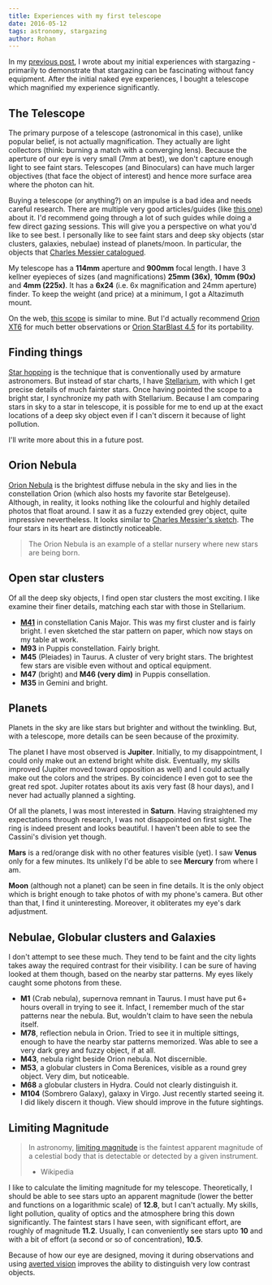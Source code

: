```yaml
---
title: Experiences with my first telescope
date: 2016-05-12
tags: astronomy, stargazing
author: Rohan
---
```


In my [previous post][], I wrote about my initial experiences with stargazing -
primarily to demonstrate that stargazing can be fascinating without fancy
equipment. After the initial naked eye experiences, I bought a telescope which
magnified my experience significantly.


## The Telescope

The primary purpose of a telescope (astronomical in this case), unlike popular
belief, is not actually magnification. They actually are light collectors
(think: burning a match with a converging lens). Because the aperture of our eye
is very small (7mm at best), we don't capture enough light to see faint
stars. Telescopes (and Binoculars) can have much larger objectives (that face
the object of interest) and hence more surface area where the photon can hit.

Buying a telescope (or anything?) on an impulse is a bad idea and needs careful
research. There are multiple very good articles/guides (like [this one][guide])
about it. I'd recommend going through a lot of such guides while doing a few
direct gazing sessions. This will give you a perspective on what you'd like to
see best. I personally like to see faint stars and deep sky objects (star
clusters, galaxies, nebulae) instead of planets/moon. In particular, the objects
that [Charles Messier catalogued][dso].

My telescope has a **114mm** aperture and **900mm** focal length. I have 3
kellner eyepieces of sizes (and magnifications) **25mm (36x)**, **10mm (90x)**
and **4mm (225x)**. It has a **6x24** (i.e. 6x magnification and 24mm aperture)
finder. To keep the weight (and price) at a minimum, I got a Altazimuth mount.

On the web, [this scope][powerseeker] is similar to mine. But I'd actually
recommend [Orion XT6][] for much better observations or [Orion StarBlast 4.5][]
for its portability.


## Finding things

[Star hopping][] is the technique that is conventionally used by armature
astronomers. But instead of star charts, I have [Stellarium][], with which I get
precise details of much fainter stars. Once having pointed the scope to a bright
star, I synchronize my path with Stellarium. Because I am comparing stars in sky
to a star in telescope, it is possible for me to end up at the exact locations
of a deep sky object even if I can't discern it because of light pollution.

I'll write more about this in a future post.


## Orion Nebula

[Orion Nebula][] is the brightest diffuse nebula in the sky and lies in the
constellation Orion (which also hosts my favorite star Betelgeuse). Although, in
reality, it looks nothing like the colourful and highly detailed photos that
float around. I saw it as a fuzzy extended grey object, quite impressive
nevertheless. It looks similar to [Charles Messier's sketch][m42-sketch]. The
four stars in its heart are distinctly noticeable.

> The Orion Nebula is an example of a stellar nursery where new stars are being
> born.


## Open star clusters

Of all the deep sky objects, I find open star clusters the most exciting. I like
examine their finer details, matching each star with those in Stellarium.

 - **[M41][]** in constellation Canis Major. This was my first cluster and is
   fairly bright. I even sketched the star pattern on paper, which now stays on
   my table at work.
 - **M93** in Puppis constellation. Fairly bright.
 - **M45** (Pleiades) in Taurus. A cluster of very bright stars. The brightest
   few stars are visible even without and optical equipment.
 - **M47** (bright) and **M46 (very dim)** in Puppis consellation.
 - **M35** in Gemini and bright.


## Planets

Planets in the sky are like stars but brighter and without the twinkling. But,
with a telescope, more details can be seen because of the proximity.

The planet I have most observed is **Jupiter**. Initially, to my disappointment,
I could only make out an extend bright white disk. Eventually, my skills
improved (Jupiter moved toward opposition as well) and I could actually make out
the colors and the stripes. By coincidence I even got to see the great red
spot. Jupiter rotates about its axis very fast (8 hour days), and I never had
actually planned a sighting.

Of all the planets, I was most interested in **Saturn**. Having straightened my
expectations through research, I was not disappointed on first sight. The ring
is indeed present and looks beautiful. I haven't been able to see the Cassini's
division yet though.

**Mars** is a red/orange disk with no other features visible (yet). I saw
**Venus** only for a few minutes. Its unlikely I'd be able to see **Mercury**
from where I am.

**Moon** (although not a planet) can be seen in fine details. It is the only
object which is bright enough to take photos of with my phone's camera. But
other than that, I find it uninteresting. Moreover, it obliterates my eye's dark
adjustment.


## Nebulae, Globular clusters and Galaxies

I don't attempt to see these much. They tend to be faint and the city lights
takes away the required contrast for their visibility. I can be sure of having
looked at them though, based on the nearby star patterns. My eyes likely caught
some photons from these.

 - **M1** (Crab nebula), supernova remnant in Taurus. I must have put 6+ hours
   overall in trying to see it. Infact, I remember much of the star patterns
   near the nebula. But, wouldn't claim to have seen the nebula itself.
 - **M78**, reflection nebula in Orion. Tried to see it in multiple sittings,
   enough to have the nearby star patterns memorized. Was able to see a very
   dark grey and fuzzy object, if at all.
 - **M43**, nebula right beside Orion nebula. Not discernible.
 - **M53**, a globular clusters in Coma Berenices, visible as a round grey
   object. Very dim, but noticeable.
 - **M68** a globular clusters in Hydra. Could not clearly distinguish it.
 - **M104** (Sombrero Galaxy), galaxy in Virgo. Just recently started seeing
   it. I did likely discern it though. View should improve in the future
   sightings.


## Limiting Magnitude

> In astronomy, [limiting magnitude][] is the faintest apparent magnitude of a
> celestial body that is detectable or detected by a given instrument.  
> - Wikipedia

I like to calculate the limiting magnitude for my telescope. Theoretically, I
should be able to see stars upto an apparent magnitude (lower the better and
functions on a logarithmic scale) of **12.8**, but I can't actually. My skills,
light pollution, quality of optics and the atmosphere bring this down
significantly. The faintest stars I have seen, with significant effort, are
roughly of magnitude **11.2**. Usually, I can conveniently see stars upto **10**
and with a bit of effort (a second or so of concentration), **10.5**.

Because of how our eye are designed, moving it during observations and using
[averted vision][] improves the ability to distinguish very low contrast
objects.


[previous post]: /sky/
[dso]: https://en.wikipedia.org/wiki/List_of_Messier_objects
[guide]: http://www.skyandtelescope.com/astronomy-equipment/how-to-choose-a-telescope/
[powerseeker]: http://www.amazon.com/gp/product/B0000Y8C2Y/ref=as_li_tl?ie=UTF8&camp=1789&creative=9325&creativeASIN=B0000Y8C2Y&linkCode=as2&tag=crodjer-20&linkId=H3RLG5OMNQX6ZMOH
[Orion XT6]: http://www.amazon.com/gp/product/B001DDW9UW/ref=as_li_qf_sp_asin_il_tl?ie=UTF8&camp=1789&creative=9325&creativeASIN=B001DDW9UW&linkCode=as2&tag=crodjer-20&linkId=U6A22R7IFLTDIBPQ.amazon.com/gp/product/B001DDW9UW
[Orion StarBlast 4.5]: http://www.amazon.com/gp/product/B00D12U1IK/ref=as_li_qf_sp_asin_il_tl?ie=UTF8&camp=1789&creative=9325&creativeASIN=B00D12U1IK&linkCode=as2&tag=crodjer-20&linkId=XUNVRD64WYTFUT6U
[Star hopping]: https://en.wikipedia.org/wiki/Star_hopping#The_technique
[Orion Nebula]: https://en.wikipedia.org/wiki/Orion_Nebula
[m42-sketch]: http://messier.seds.org/Pics/History/m42m.jpg
[Stellarium]: http://stellarium.org/
[M41]: https://en.wikipedia.org/wiki/Messier_41
[limiting magnitude]: https://en.wikipedia.org/wiki/Limiting_magnitude
[averted vision]: https://en.wikipedia.org/wiki/Averted_vision
